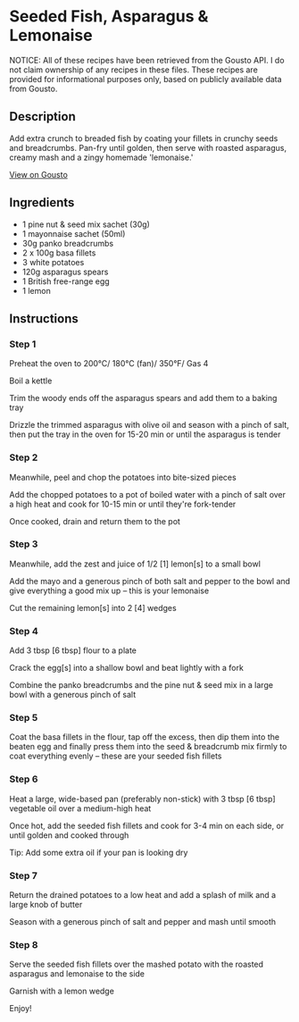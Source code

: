 # Seeded Fish, Asparagus & Lemonaise

NOTICE: All of these recipes have been retrieved from the Gousto API. I do not claim ownership of any recipes in these files. These recipes are provided for informational purposes only, based on publicly available data from Gousto.

## Description

Add extra crunch to breaded fish by coating your fillets in crunchy seeds and breadcrumbs. Pan-fry until golden, then serve with roasted asparagus, creamy mash and a zingy homemade 'lemonaise.'

[View on Gousto](https://www.gousto.co.uk/recipes/cookbook/seeded-fish-lemonaise-british-asparagus)

## Ingredients

- 1 pine nut & seed mix sachet (30g)
- 1 mayonnaise sachet (50ml)
- 30g panko breadcrumbs
- 2 x 100g basa fillets
- 3 white potatoes
- 120g asparagus spears
- 1 British free-range egg
- 1 lemon

## Instructions


### Step 1

Preheat the oven to 200°C/ 180°C (fan)/ 350°F/ Gas 4

Boil a kettle

Trim the woody ends off the asparagus spears and add them to a baking tray

Drizzle the trimmed asparagus with olive oil and season with a pinch of salt, then put the tray in the oven for 15-20 min or until the asparagus is tender


### Step 2

Meanwhile, peel and chop the potatoes into bite-sized pieces

Add the chopped potatoes to a pot of boiled water with a pinch of salt over a high heat and cook for 10-15 min or until they're fork-tender

Once cooked, drain and return them to the pot


### Step 3

Meanwhile, add the zest and juice of 1/2 <span class="text-danger">[1]</span> lemon<span class="text-danger">[s]</span> to a small bowl

Add the mayo and a generous pinch of both salt and pepper to the bowl and give everything a good mix up – this is your lemonaise

Cut the remaining lemon<span class="text-danger">[s] </span>into 2 <span class="text-danger">[4] </span>wedges


### Step 4

Add 3 tbsp <span class="text-danger">[6 tbsp]</span> flour to a plate

Crack the egg<span class="text-danger">[s]</span> into a shallow bowl and beat lightly with a fork

Combine the panko breadcrumbs and the pine nut & seed mix<span class="text-danger"> </span>in a large bowl with a generous pinch of salt


### Step 5

Coat the basa fillets in the flour, tap off the excess, then dip them into the beaten egg and finally press them into the seed & breadcrumb mix firmly to coat everything evenly – these are your seeded fish fillets


### Step 6

Heat a large, wide-based pan (preferably non-stick) with 3 tbsp <span class="text-danger">[6 tbsp]</span> vegetable oil over a medium-high heat

Once hot, add the seeded fish fillets and cook for 3-4 min on each side, or until golden and cooked through

Tip: Add some extra oil if your pan is looking dry


### Step 7

Return the drained potatoes to a low heat and add a splash of milk and a large knob of butter

Season with a generous pinch of salt and pepper and mash until smooth

### Step 8

Serve the seeded fish fillets over the mashed potato with the roasted asparagus and lemonaise to the side

Garnish with a lemon wedge

Enjoy!

